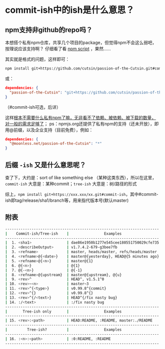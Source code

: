 # commit-ish中的ish是什么意思？

## npm支持非github的repo吗？

本想搭个私有npm仓库，共享几个项目的package，但觉得npm不会这么弱吧，按理说应该支持啊？
仔细看了看 [npm script](https://www.npmjs.org/doc/misc/npm-scripts.html) ，果然……

其实就是格式的问题，这样即可：
```bash
npm install git+https://github.com/cutsin/passion-of-the-Cutsin.git#commit-ish
```
或：
```json
dependencies: {
  "passion-of-the-Cutsin": "git+https://github.com/cutsin/passion-of-the-Cutsin.git#commit-ish"
}
```
（#commit-ish可选，后详）

这样[根本不需要什么私有npm了嘛，无非看不了依赖、被依赖、被下载的数量，对一般的需求足够了](https://github.com/cutsin/npm-git)；
ps：npmjs.org还提供了私有npm的支持（还未开放），即用@前缀，以及企业支持（目前免费），例如：
```json
dependencies: {
  "@moonless.net/passion-of-the-Cutsin": "*"
}
```

## 后缀 `-ish` 又是什么意思呢？

查了下，大约是：sort of like something else （某种这类东西），所以在这里，`commit-ish` 大意是：某种commit；`tree-ish` 大意是：树/路径的形式

综上，`npm install git+https://xxx.xxx/xx.git#commit-ish`，其中#commit-ish即tag/release/sha1/branch等，用来指代版本号(默认master)

## 附表

```bash
----------------------------------------------------------------------
|    Commit-ish/Tree-ish    |                Examples
----------------------------------------------------------------------
|  1. <sha1>                | dae86e1950b1277e545cee180551750029cfe735
|  2. <describeOutput>      | v1.7.4.2-679-g3bee7fb
|  3. <refname>             | master, heads/master, refs/heads/master
|  4. <refname>@{<date>}    | master@{yesterday}, HEAD@{5 minutes ago}
|  5. <refname>@{<n>}       | master@{1}
|  6. @{<n>}                | @{1}
|  7. @{-<n>}               | @{-1}
|  8. <refname>@{upstream}  | master@{upstream}, @{u}
|  9. <rev>^                | HEAD^, v1.5.1^0
| 10. <rev>~<n>             | master~3
| 11. <rev>^{<type>}        | v0.99.8^{commit}
| 12. <rev>^{}              | v0.99.8^{}
| 13. <rev>^{/<text>}       | HEAD^{/fix nasty bug}
| 14. :/<text>              | :/fix nasty bug
----------------------------------------------------------------------
|       Tree-ish only       |                Examples
----------------------------------------------------------------------
| 15. <rev>:<path>          | HEAD:README, :README, master:./README
----------------------------------------------------------------------
|         Tree-ish?         |                Examples
----------------------------------------------------------------------
| 16. :<n>:<path>           | :0:README, :README
----------------------------------------------------------------------
```

